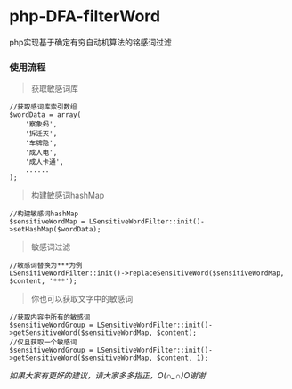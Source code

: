 # php-DFA-filterWord
php实现基于确定有穷自动机算法的铭感词过滤

### 使用流程
> 获取敏感词库

    //获取感词库索引数组
    $wordData = array(
        '察象蚂',
        '拆迁灭',
        '车牌隐',
        '成人电',
        '成人卡通',
        ......
    );
    
> 构建敏感词hashMap

    //构建敏感词hashMap
    $sensitiveWordMap = LSensitiveWordFilter::init()->setHashMap($wordData);
    
> 敏感词过滤
    
    //敏感词替换为***为例
    LSensitiveWordFilter::init()->replaceSensitiveWord($sensitiveWordMap, $content, '***');
    
> 你也可以获取文字中的敏感词

    //获取内容中所有的敏感词
    $sensitiveWordGroup = LSensitiveWordFilter::init()->getSensitiveWord($sensitiveWordMap, $content);
    //仅且获取一个敏感词
    $sensitiveWordGroup = LSensitiveWordFilter::init()->getSensitiveWord($sensitiveWordMap, $content, 1);
    
*如果大家有更好的建议，请大家多多指正，O(∩_∩)O谢谢*